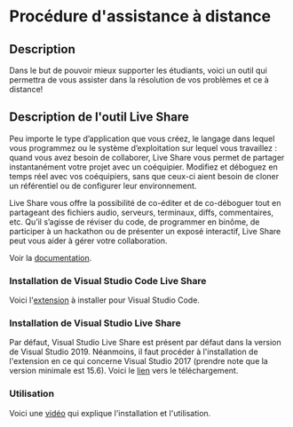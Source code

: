 # Procédure d'assistance à distance

## Description

Dans le but de pouvoir mieux supporter les étudiants, voici un outil qui permettra de vous assister dans la résolution de vos problèmes et ce à distance!

## Description de l'outil Live Share

Peu importe le type d’application que vous créez, le langage dans lequel vous programmez ou le système d’exploitation sur lequel vous travaillez : quand vous avez besoin de collaborer, Live Share vous permet de partager instantanément votre projet avec un coéquipier. Modifiez et déboguez en temps réel avec vos coéquipiers, sans que ceux-ci aient besoin de cloner un référentiel ou de configurer leur environnement.

Live Share vous offre la possibilité de co-éditer et de co-déboguer tout en partageant des fichiers audio, serveurs, terminaux, diffs, commentaires, etc. Qu’il s’agisse de réviser du code, de programmer en binôme, de participer à un hackathon ou de présenter un exposé interactif, Live Share peut vous aider à gérer votre collaboration.

Voir la [documentation](https://docs.microsoft.com/fr-ca/visualstudio/liveshare/).

### Installation de Visual Studio Code Live Share

Voici l'[extension](https://marketplace.visualstudio.com/items?itemName=MS-vsliveshare.vsliveshare-pack) à installer pour Visual Studio Code.

### Installation de Visual Studio Live Share

Par défaut, Visual Studio Live Share est présent par défaut dans la version de Visual Studio 2019. Néanmoins, il faut procéder à l'installation de l'extension en ce qui concerne Visual Studio 2017 (prendre note que la version minimale est 15.6). Voici le [lien](https://marketplace.visualstudio.com/items?itemName=MS-vsliveshare.vsls-vs) vers le téléchargement.

### Utilisation

Voici une [vidéo](https://www.youtube.com/watch?v=cJ-A4HPUSeU) qui explique l'installation et l'utilisation.
